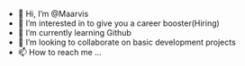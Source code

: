 - 👋 Hi, I’m @Maarvis
- 👀 I’m interested in to give you a career booster(Hiring)
- 🌱 I’m currently learning Github
- 💞️ I’m looking to collaborate on basic development projects
- 📫 How to reach me ...

<!---
Maarvis/Maarvis is a ✨ special ✨ repository because its `README.md` (this file) appears on your GitHub profile.
You can click the Preview link to take a look at your changes.
--->
